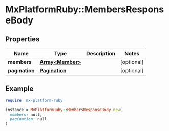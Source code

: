 # MxPlatformRuby::MembersResponseBody

## Properties

| Name | Type | Description | Notes |
| ---- | ---- | ----------- | ----- |
| **members** | [**Array&lt;Member&gt;**](Member.md) |  | [optional] |
| **pagination** | [**Pagination**](Pagination.md) |  | [optional] |

## Example

```ruby
require 'mx-platform-ruby'

instance = MxPlatformRuby::MembersResponseBody.new(
  members: null,
  pagination: null
)
```

